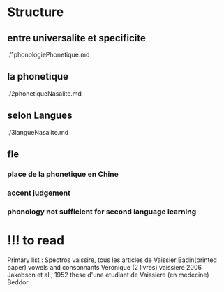 # Structure

## entre universalite et specificite

./1phonologiePhonetique.md

## la phonetique

./2phonetiqueNasalite.md

## selon Langues

./3langueNasalite.md

## fle

### place de la phonetique en Chine

### accent judgement

### phonology not sufficient for second language learning

# !!! to read

Primary list :
Spectros vaissire, tous les articles de Vaissier
Badin(printed paper)
vowels and consonnants
Veronique (2 livres)
vaissiere 2006
Jakobson et al., 1952
these d'une etudiant de Vaissiere (en medecine)
Beddor
